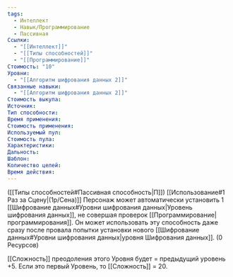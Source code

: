 ```yaml
---
tags:
  - Интеллект
  - Навык/Программирование
  - Пассивная
Ссылки:
  - "[[Интеллект]]"
  - "[[Типы способностей]]"
  - "[[Программирование]]"
Стоимость: "10"
Уровни:
  - "[[Алгоритм шифрования данных 2]]"
Связанные навыки:
  - "[[Алгоритм шифрования данных 2]]"
Стоимость выкупа:
Источник:
Тип способности:
Время применения:
Стоимость применения:
Используемый пул:
Стоимость пула:
Характеристики:
Дальность:
Шаблон:
Количество целей:
Время действия:
---
```

([[Типы способностей#Пассивная способность|П]]) [[Использование#1 Раз за Сцену|(1р/Сена)]] Персонаж может автоматически установить 1 [[Шифрование данных#Уровни шифрования данных|Уровень шифрования данных]], не совершая проверок [[Программирование|программирования]]. Он может использовать эту способность даже сразу после провала попытки установки нового [[Шифрование данных#Уровни шифрования данных|уровня Шифрования данных]]. (0 Ресурсов)

[[Сложность]] преодоления этого Уровня будет = предыдущий уровень +5.  Если это первый Уровень, то [[Сложность]] = 20. 